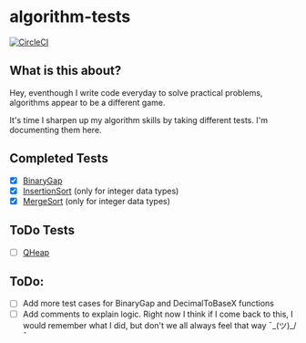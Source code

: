 # algorithm-tests
[![CircleCI](https://circleci.com/gh/azeezolaniran2016/algorithm-tests/tree/master.svg?style=svg)](https://circleci.com/gh/azeezolaniran2016/algorithm-tests/tree/master)

## What is this about?
Hey, eventhough I write code everyday to solve practical problems, algorithms appear to be a different game.

It's time I sharpen up my algorithm skills by taking different tests. I'm documenting them here.

## Completed Tests
 - [x] [BinaryGap](https://app.codility.com/programmers/lessons/1-iterations/binary_gap/)
 - [x] [InsertionSort](https://www.tutorialspoint.com/data_structures_algorithms/insertion_sort_algorithm.htm) (only for integer data types)
 - [x] [MergeSort](https://www.tutorialspoint.com/data_structures_algorithms/merge_sort_algorithm.htm) (only for integer data types)

## ToDo Tests
 - [ ] [QHeap](https://www.hackerrank.com/challenges/qheap1/problem)

## ToDo:
 - [ ] Add more test cases for BinaryGap and DecimalToBaseX functions
 - [ ] Add comments to explain logic. Right now I think if I come back to this, I would remember what I did, but don't we all always feel that way ¯\_(ツ)_/¯
